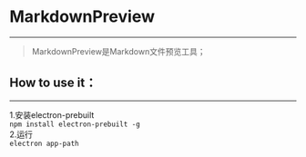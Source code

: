 # MarkdownPreview
***
>MarkdownPreview是Markdown文件预览工具；



## How to use it：
***
1.安装electron-prebuilt   
```npm install electron-prebuilt -g```   
2.运行   
```electron app-path```
